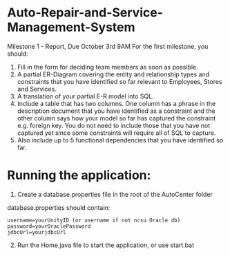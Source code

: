 # Auto-Repair-and-Service-Management-System

Milestone 1 - Report, Due October 3rd 9AM 
For the first milestone, you should: 
1. Fill in the form for deciding team members as soon as possible. 
2. A partial ER-Diagram covering the entity and relationship types and constraints that you have identified so far relevant to Employees, Stores and Services. 
3. A translation of your partial E-R model into SQL. 
4. Include a table that has two columns. One column has a phrase in the description document that you have identified as a constraint and the other column says how your model so far has captured the constraint e.g. foreign key. You do not need to include those that you have not captured yet since some constraints will require all of SQL to capture. 
5. Also include up to 5 functional dependencies that you have identified so far. 

# Running the application:
1. Create a database.properties file in the root of the AutoCenter folder

database.properties should contain:
```
username=yourUnityID (or username if not ncsu Oracle db)
password=yourOraclePassword
jdbcUrl=yourjdbcUrl
```
2. Run the Home.java file to start the application, or use start.bat
